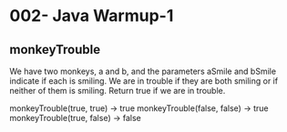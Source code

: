 002- Java Warmup-1
===================


monkeyTrouble
-------------


We have two monkeys, a and b, and the parameters aSmile and bSmile indicate if each is smiling. We are in trouble if they are both smiling or if neither of them is smiling. Return true if we are in trouble. 

monkeyTrouble(true, true) → true
monkeyTrouble(false, false) → true
monkeyTrouble(true, false) → false